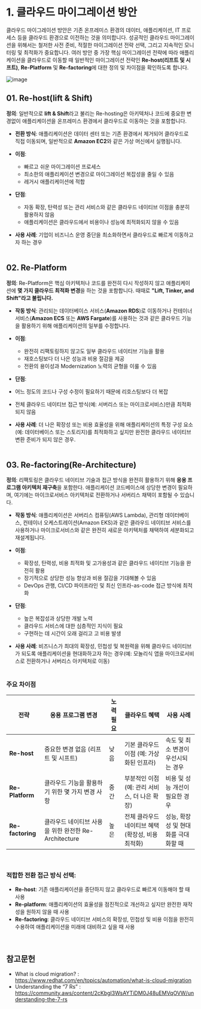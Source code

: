 # 1. 클라우드 마이그레이션 방안
클라우드 마이그레이션 방안은 기존 온프레미스 환경의 데이터, 애플리케이션, IT 프로세스 등을 클라우드 환경으로 이전하는 것을 의미합니다. 성공적인 클라우드 마이그레이션을 위해서는 철저한 사전 준비, 적절한 마이그레이션 전략 선택, 그리고 지속적인 모니터링 및 최적화가 중요합니다. 
여러 방안 중 가장 핵심 마이그레이션 전략에 따라 애플리케이션을 클라우드로 이동할 때 일반적인 마이그레이션 전략인 **Re-host(리프트 및 시프트)**, **Re-Platform** 및 **Re-factoring**에 대한 정의 및 차이점을 확인하도록 합니다.
</br>

![image](https://github.com/user-attachments/assets/26ad06be-ef70-4f42-b91b-7a2c2fe27a3a)


## 01. **Re-host(lift & Shift)**

**정의**: 일반적으로 **lift & Shift**라고 불리는 Re-hosting은 아키텍처나 코드에 중요한 변경없이 애플리케이션을 온프레미스 환경에서 클라우드로 이동하는 것을 포함합니다.
- **전환 방식**: 애플리케이션은 데이터 센터 또는 기존 환경에서 제거되어 클라우드로 직접 이동되며, 일반적으로 **Amazon EC2**와 같은 가상 머신에서 실행됩니다.
- **이점**:
  - 빠르고 쉬운 마이그레이션 프로세스
  - 최소한의 애플리케이션 변경으로 마이그레이션 복잡성을 줄일 수 있음
  - 레거시 애플리케이션에 적합

- **단점**:
  - 자동 확장, 탄력성 또는 관리 서비스와 같은 클라우드 네이티브 이점을 충분히 활용하지 않음
  - 애플리케이션은 클라우드에서 비용이나 성능에 최적화되지 않을 수 있음

- **사용 사례**: 기업이 비즈니스 운영 중단을 최소화하면서 클라우드로 빠르게 이동하고자 하는 경우
</br></br>


## 02. **Re-Platform**

**정의**: Re-Platform은 핵심 아키텍처나 코드를 완전히 다시 작성하지 않고 애플리케이션에 **몇 가지 클라우드 최적화 변경**을 하는 것을 포함합니다. 때때로 **"Lift, Tinker, and Shift"라고 불립니다.**

- **작동 방식**: 관리되는 데이터베이스 서비스(**Amazon RDS**)로 이동하거나 컨테이너 서비스(**Amazon ECS** 또는 **AWS Fargate**)를 사용하는 것과 같은 클라우드 기능을 활용하기 위해 애플리케이션의 일부를 수정합니다.
- **이점**:
  - 완전히 리팩토링하지 않고도 일부 클라우드 네이티브 기능을 활용
  - 재호스팅보다 더 나은 성능과 비용 절감을 제공
  - 전환의 용이성과 Modernization 노력의 균형을 이룰 수 있음

- **단점**:
- 어느 정도의 코드나 구성 수정이 필요하기 때문에 리호스팅보다 더 복잡
- 전체 클라우드 네이티브 접근 방식(예: 서버리스 또는 마이크로서비스)만큼 최적화되지 않음

- **사용 사례**: 더 나은 확장성 또는 비용 효율성을 위해 애플리케이션의 특정 구성 요소(예: 데이터베이스 또는 스토리지)를 최적화하고 싶지만 완전한 클라우드 네이티브 변환 준비가 되지 않은 경우.
</br></br>

## 03. **Re-factoring(Re-Architecture)**

**정의**: 리팩토링은 클라우드 네이티브 기술과 접근 방식을 완전히 활용하기 위해 **응용 프로그램 아키텍처 재구축**을 포함한다. 애플리케이션 코드베이스에 상당한 변경이 필요하며, 여기에는 마이크로서비스 아키텍처로 전환하거나 서버리스 채택이 포함될 수 있습니다.
- **작동 방식**: 애플리케이션은 서버리스 컴퓨팅(AWS Lambda), 관리형 데이터베이스, 컨테이너 오케스트레이션(Amazon EKS)과 같은 클라우드 네이티브 서비스를 사용하거나 마이크로서비스와 같은 완전히 새로운 아키텍처를 채택하여 세분화되고 재설계됩니다.
- **이점**:
  - 확장성, 탄력성, 비용 최적화 및 고가용성과 같은 클라우드 네이티브 기능을 완전히 활용
  - 장기적으로 상당한 성능 향상과 비용 절감을 기대해볼 수 있음
  - DevOps 관행, CI/CD 파이프라인 및 최신 인프라-as-code 접근 방식에 최적화

- **단점**:
  - 높은 복잡성과 상당한 개발 노력
  - 클라우드 서비스에 대한 심층적인 지식이 필요
  - 구현하는 데 시간이 오래 걸리고 고 비용 발생

- **사용 사례**: 비즈니스가 최대의 확장성, 민첩성 및 복원력을 위해 클라우드 네이티브가 되도록 애플리케이션을 현대화하고자 하는 경우(예: 모놀리식 앱을 마이크로서비스로 전환하거나 서버리스 아키텍처로 이동)
</br></br>

### **주요 차이점**

| **전략** | **응용 프로그램 변경** | **노력 필요** | **클라우드 혜택** | **사용 사례**                                              |
|-----------------|-----------------------------------------------|--------------------------|-----------------------------------------------------|------------------------------------------------------------|
| **Re-host** | 중요한 변경 없음 (리프트 및 시프트) | 낮음 | 기본 클라우드 이점 (예: 가상화된 인프라) | 속도 및 최소 변경이 우선시되는 경우 |
| **Re-Platform**| 클라우드 기능을 활용하기 위한 몇 가지 변경 사항 | 중간 | 부분적인 이점(예: 관리 서비스, 더 나은 확장) | 비용 및 성능 개선이 필요한 경우 |
| **Re-factoring** | 클라우드 네이티브 사용을 위한 완전한 Re-Architecture | 높은 | 전체 클라우드 네이티브 혜택(확장성, 비용 최적화) | 성능, 확장성 및 현대화를 극대화할 때 |

</br>

### **적합한 전환 접근 방식 선택**:
- **Re-host**: 기존 애플리케이션을 중단하지 않고 클라우드로 빠르게 이동해야 할 때 사용
- **Re-platform**: 애플리케이션의 효율성을 점진적으로 개선하고 싶지만 완전한 재작성을 원하지 않을 때 사용
- **Re-factoring**: 클라우드 네이티브 서비스의 확장성, 민첩성 및 비용 이점을 완전히 수용하여 애플리케이션을 미래에 대비하고 싶을 때 사용

</br>

## 참고문헌
- What is cloud migration? : https://www.redhat.com/en/topics/automation/what-is-cloud-migration
- Understanding the “7 Rs” : https://community.aws/content/2cKbgI3WsAYTiDM0J48uEMVqOVW/understanding-the-7-rs
